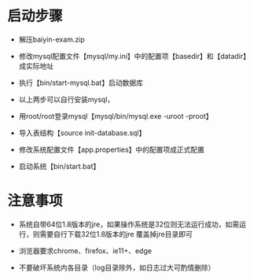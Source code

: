 # 启动步骤

- 解压baiyin-exam.zip

- 修改mysql配置文件【mysql/my.ini】中的配置项【basedir】和【datadir】成实际地址

- 执行【bin/start-mysql.bat】启动数据库

- 以上两步可以自行安装mysql，

- 用root/root登录mysql【mysql/bin/mysql.exe -uroot -proot】

- 导入表结构【source init-database.sql】

- 修改系统配置文件【app.properties】中的配置项成正式配置

- 启动系统【bin/start.bat】


# 注意事项

- 系统自带64位1.8版本的jre，如果操作系统是32位则无法运行成功，如需运行，则需要自行下载32位1.8版本的jre
覆盖掉jre目录即可

- 浏览器要求chrome、firefox、ie11+、edge

- 不要破坏系统内各目录（log目录除外，如日志过大可酌情删除）